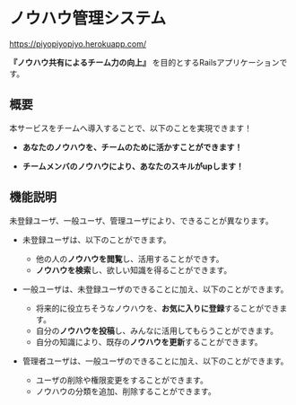 # ノウハウ管理システム
https://piyopiyopiyo.herokuapp.com/

**『ノウハウ共有によるチーム力の向上』** を目的とするRailsアプリケーションです。

## 概要

本サービスをチームへ導入することで、以下のことを実現できます！

* **あなたのノウハウを、チームのために活かすことができます！**

* **チームメンバのノウハウにより、あなたのスキルがupします！**

## 機能説明

未登録ユーザ、一般ユーザ、管理ユーザにより、できることが異なります。

* 未登録ユーザは、以下のことができます。

  * 他の人の**ノウハウを閲覧**し、活用することができす。
  * **ノウハウを検索**し、欲しい知識を得ることができます。

* 一般ユーザは、未登録ユーザのできることに加え、以下のことができます。

  * 将来的に役立ちそうなノウハウを、**お気に入りに登録**することができます。
  * 自分の**ノウハウを投稿**し、みんなに活用してもらうことができます。
  * 自分の知識により、既存の**ノウハウを更新**することができます。

* 管理者ユーザは、一般ユーザのできることに加え、以下のことができます。

  * ユーザの削除や権限変更をすることができます。
  * ノウハウの分類を追加、削除することができます。
